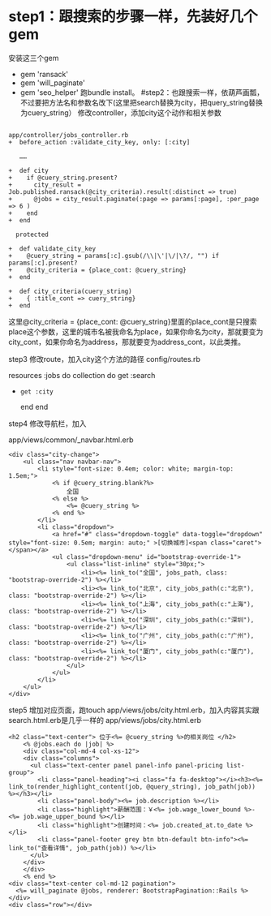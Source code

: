 # step1：跟搜索的步骤一样，先装好几个gem
安装这三个gem
- gem 'ransack'
- gem 'will_paginate'
- gem 'seo_helper'
跑bundle install。
#step2：也跟搜索一样，依葫芦画瓢，不过要把方法名和参数名改下(这里把search替换为city，把query_string替换为cuery_string）
修改controller，添加city这个动作和相关参数
```

app/controller/jobs_controller.rb 
+  before_action :validate_city_key, only: [:city]

   ……

+  def city
+    if @cuery_string.present?
+      city_result = Job.published.ransack(@city_criteria).result(:distinct => true)
+      @jobs = city_result.paginate(:page => params[:page], :per_page => 6 )
+    end
+  end
  
  protected
  
+  def validate_city_key
+    @cuery_string = params[:c].gsub(/\\|\'|\/|\?/, "") if params[:c].present?
+    @city_criteria = {place_cont: @cuery_string}
+  end

+  def city_criteria(cuery_string)
+    { :title_cont => cuery_string}
+  end
```
这里@city_criteria = {place_cont: @cuery_string}里面的place_cont是只搜索place这个参数，这里的城市名被我命名为place，如果你命名为city，那就要变为city_cont，如果你命名为address，那就要变为address_cont，以此类推。

step3
修改route，加入city这个方法的路径
config/routes.rb

  resources :jobs do
    collection do
      get :search
+     get :city 
    end
  end

step4
修改导航栏，加入

app/views/common/_navbar.html.erb 
```
<div class="city-change">
	<ul class="nav navbar-nav">
		<li style="font-size: 0.4em; color: white; margin-top: 1.5em;">
			<% if @cuery_string.blank?%>
				全国
			<% else %>
				<%= @cuery_string %>
			<% end %>
		</li>
		<li class="dropdown">
			<a href="#" class="dropdown-toggle" data-toggle="dropdown" style="font-size: 0.5em; margin: auto;" >[切换城市]<span class="caret"></span></a>
			<ul class="dropdown-menu" id="bootstrap-override-1">
				<ul class="list-inline" style="30px;">
					<li><%= link_to("全国", jobs_path, class: "bootstrap-override-2") %></li>
					<li><%= link_to("北京", city_jobs_path(c:"北京"), class: "bootstrap-override-2") %></li>
					<li><%= link_to("上海", city_jobs_path(c:"上海"), class: "bootstrap-override-2") %></li>
					<li><%= link_to("深圳", city_jobs_path(c:"深圳"), class: "bootstrap-override-2") %></li>
					<li><%= link_to("广州", city_jobs_path(c:"广州"), class: "bootstrap-override-2") %></li>
					<li><%= link_to("厦门", city_jobs_path(c:"厦门"), class: "bootstrap-override-2") %></li>
				</ul>
			</ul>
		</li>
	</ul>
</div>
```

step5
增加对应页面，跑touch app/views/jobs/city.html.erb，加入内容其实跟search.html.erb是几乎一样的
app/views/jobs/city.html.erb 
```
<h2 class="text-center"> 位于<%= @cuery_string %>的相关岗位 </h2>
    <% @jobs.each do |job| %>
    <div class="col-md-4 col-xs-12">
    <div class="columns">
      <ul class="text-center panel panel-info panel-pricing list-group">
        <li class="panel-heading"><i class="fa fa-desktop"></i><h3><%= link_to(render_highlight_content(job, @query_string), job_path(job)) %></h3></li>
        <li class="panel-body"><%= job.description %></li>
        <li class="highlight">薪酬范围：￥<%= job.wage_lower_bound %>-<%= job.wage_upper_bound %></li>
        <li class="highlight">创建时间：<%= job.created_at.to_date %></li>
        <li class="panel-footer grey btn btn-default btn-info"><%= link_to("查看详情", job_path(job)) %></li>
      </ul>
    </div>
    </div>
    <% end %>
<div class="text-center col-md-12 pagination">
  <%= will_paginate @jobs, renderer: BootstrapPagination::Rails %>
</div>
<div class="row"></div>
```

